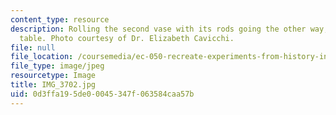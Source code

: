 ```yaml
---
content_type: resource
description: Rolling the second vase with its rods going the other way, on the metal
  table. Photo courtesy of Dr. Elizabeth Cavicchi.
file: null
file_location: /coursemedia/ec-050-recreate-experiments-from-history-inform-the-future-from-the-past-galileo-january-iap-2010/0d3ffa195de00045347f063584caa57b_IMG_3702.jpg
file_type: image/jpeg
resourcetype: Image
title: IMG_3702.jpg
uid: 0d3ffa19-5de0-0045-347f-063584caa57b
---
```

